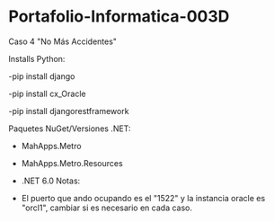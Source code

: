 # Portafolio-Informatica-003D
Caso 4 "No Más Accidentes"

Installs Python:

  -pip install django
  
  -pip install cx_Oracle
  
  -pip install djangorestframework

Paquetes NuGet/Versiones .NET:
  - MahApps.Metro 
  
  - MahApps.Metro.Resources
  
  - .NET 6.0
Notas: 
- El puerto que ando ocupando es el "1522" y la instancia oracle es "orcl1", cambiar si es necesario en cada caso.
